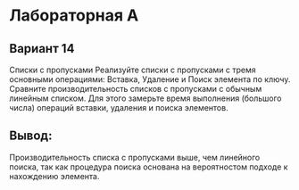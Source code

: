 # Лабораторная А
## Вариант 14

Списки с пропусками 
Реализуйте списки с пропусками с тремя основными операциями: Вставка, Удаление и Поиск элемента по 
ключу. Сравните производительность списков с пропусками с обычным линейным списком. Для этого 
замерьте время выполнения (большого числа) операций вставки, удаления и поиска элементов.

## Вывод:
Производительность списка с пропусками выше, чем линейного поиска, так как процедура поиска основана на вероятностом подходе к нахождению элемента.
